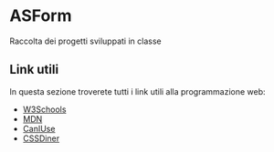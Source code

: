 # ASForm
Raccolta dei progetti sviluppati in classe

## Link utili
In questa sezione troverete tutti i link utili alla programmazione web:
- [W3Schools](https://www.w3schools.com/html/)
- [MDN](https://developer.mozilla.org/en-US/docs/Learn/HTML)
- [CanIUse](https://caniuse.com)
- [CSSDiner](https://flukeout.github.io)